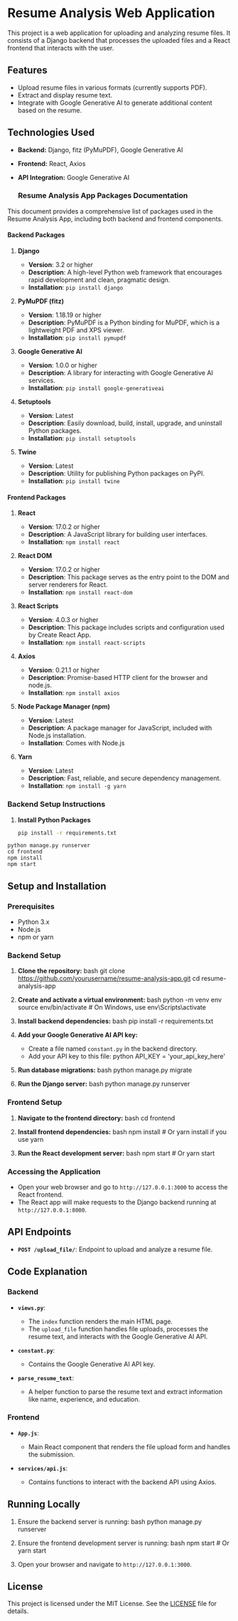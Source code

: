 # Resume Analysis Web Application

This project is a web application for uploading and analyzing resume files. It consists of a Django backend that processes the uploaded files and a React frontend that interacts with the user.

## Features

- Upload resume files in various formats (currently supports PDF).
- Extract and display resume text.
- Integrate with Google Generative AI to generate additional content based on the resume.

## Technologies Used

- **Backend:** Django, fitz (PyMuPDF), Google Generative AI
- **Frontend:** React, Axios
- **API Integration:** Google Generative AI

  ### Resume Analysis App Packages Documentation

This document provides a comprehensive list of packages used in the Resume Analysis App, including both backend and frontend components.

#### Backend Packages

1. **Django**
   - **Version**: 3.2 or higher
   - **Description**: A high-level Python web framework that encourages rapid development and clean, pragmatic design.
   - **Installation**: `pip install django`

2. **PyMuPDF (fitz)**
   - **Version**: 1.18.19 or higher
   - **Description**: PyMuPDF is a Python binding for MuPDF, which is a lightweight PDF and XPS viewer.
   - **Installation**: `pip install pymupdf`

3. **Google Generative AI**
   - **Version**: 1.0.0 or higher
   - **Description**: A library for interacting with Google Generative AI services.
   - **Installation**: `pip install google-generativeai`

4. **Setuptools**
   - **Version**: Latest
   - **Description**: Easily download, build, install, upgrade, and uninstall Python packages.
   - **Installation**: `pip install setuptools`

5. **Twine**
   - **Version**: Latest
   - **Description**: Utility for publishing Python packages on PyPI.
   - **Installation**: `pip install twine`

#### Frontend Packages

1. **React**
   - **Version**: 17.0.2 or higher
   - **Description**: A JavaScript library for building user interfaces.
   - **Installation**: `npm install react`

2. **React DOM**
   - **Version**: 17.0.2 or higher
   - **Description**: This package serves as the entry point to the DOM and server renderers for React.
   - **Installation**: `npm install react-dom`

3. **React Scripts**
   - **Version**: 4.0.3 or higher
   - **Description**: This package includes scripts and configuration used by Create React App.
   - **Installation**: `npm install react-scripts`

4. **Axios**
   - **Version**: 0.21.1 or higher
   - **Description**: Promise-based HTTP client for the browser and node.js.
   - **Installation**: `npm install axios`

5. **Node Package Manager (npm)**
   - **Version**: Latest
   - **Description**: A package manager for JavaScript, included with Node.js installation.
   - **Installation**: Comes with Node.js

6. **Yarn**
   - **Version**: Latest
   - **Description**: Fast, reliable, and secure dependency management.
   - **Installation**: `npm install -g yarn`


### Backend Setup Instructions

1. **Install Python Packages**

   ```sh
   pip install -r requirements.txt


```cd backend
python manage.py runserver
cd frontend
npm install
npm start
```




## Setup and Installation

### Prerequisites

- Python 3.x
- Node.js
- npm or yarn

### Backend Setup

1. **Clone the repository:**
    bash
    git clone https://github.com/yourusername/resume-analysis-app.git
    cd resume-analysis-app
    

2. **Create and activate a virtual environment:**
    bash
    python -m venv env
    source env/bin/activate  # On Windows, use env\Scripts\activate
    

3. **Install backend dependencies:**
    bash
    pip install -r requirements.txt
    

4. **Add your Google Generative AI API key:**
    - Create a file named `constant.py` in the backend directory.
    - Add your API key to this file:
        python
        API_KEY = 'your_api_key_here'
        

5. **Run database migrations:**
    bash
    python manage.py migrate
    

6. **Run the Django server:**
    bash
    python manage.py runserver
    

### Frontend Setup

1. **Navigate to the frontend directory:**
    bash
    cd frontend
    

2. **Install frontend dependencies:**
    bash
    npm install  # Or yarn install if you use yarn
    

3. **Run the React development server:**
    bash
    npm start  # Or yarn start
    

### Accessing the Application

- Open your web browser and go to `http://127.0.0.1:3000` to access the React frontend.
- The React app will make requests to the Django backend running at `http://127.0.0.1:8000`.


## API Endpoints

- **`POST /upload_file/`**: Endpoint to upload and analyze a resume file.

## Code Explanation

### Backend

- **`views.py`**:
    - The `index` function renders the main HTML page.
    - The `upload_file` function handles file uploads, processes the resume text, and interacts with the Google Generative AI API.

- **`constant.py`**:
    - Contains the Google Generative AI API key.

- **`parse_resume_text`**:
    - A helper function to parse the resume text and extract information like name, experience, and education.

### Frontend

- **`App.js`**:
    - Main React component that renders the file upload form and handles the submission.

- **`services/api.js`**:
    - Contains functions to interact with the backend API using Axios.

## Running Locally

1. Ensure the backend server is running:
    bash
    python manage.py runserver
    

2. Ensure the frontend development server is running:
    bash
    npm start  # Or yarn start
    

3. Open your browser and navigate to `http://127.0.0.1:3000`.

## License

This project is licensed under the MIT License. See the [LICENSE](LICENSE) file for details.
